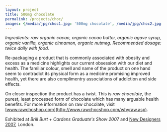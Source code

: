 ```yaml
---
layout: project
title: 500mg chocolate
permalink: /projects/choc/
images: {/media/jpg/choc1.jpg: '500mg chocolate', /media/jpg/choc2.jpg: '500mg chocolate', /media/jpg/choc3.jpg: '500mg chocolate',}
---
```

_Ingredients: raw organic cacao, organic cacao butter, organic agave syrup, organic vanilla, organic cinnamon, organic nutmeg.  Recommended dosage: twice daily with food._

Re-packaging a product that is commonly associated with obesity and excess as a medicine highlights our current obsession with our diet and health.  The familiar colour, smell and name of the product on one hand seem to contradict its physical form as a medicine promising improved health, yet there are also complimentry associations of addiction and side effects.

On closer inspection the product has a twist.  This is _raw chocolate_, the purest, least processed form of chocolate which has many arguable health benefits.  For more information on raw chocolate, visit [www.rawchoshop.com](http://www.rawchocshop.com/whyraw.asp).

Exhibited at _Brill Burt + Cardens Graduate's Show 2007_ and [New Designers 2007](http://www.core77.com/blog/education/u_of_brighton_london_new_designers_sneak_preview_6574.asp), London.
